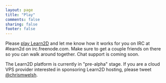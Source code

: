```yaml
---
layout: page
title: "Play"
comments: false
sharing: false
footer: false
---
```

Please [play Learn2D](http://www.learn2d.com/play) and let me know how it works
for you on IRC at #learn2d on irc.freenode.com. Make sure to get a couple
friends on there so you can walk around together. Chat support is coming soon.

The Learn2D platform is currently in "pre-alpha" stage. If you are a cloud VPS
provider interested in sponsoring Learn2D hosting, please tweet
[@chrismwelsh](http://twitter.com/chrismwelsh).
